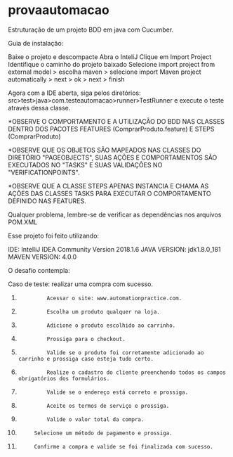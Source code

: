 # provaautomacao
Estruturação de um projeto BDD em java com Cucumber.

Guia de instalação:

Baixe o projeto e descompacte
Abra o InteliJ
Clique em Import Project
Identifique o caminho do projeto baixado
Selecione import project from external model > escolha maven > selecione import Maven project automatically > next > ok > next > finish

Agora com a IDE aberta, siga pelos diretórios: src>test>java>com.testeautomacao>runner>TestRunner e execute o teste através dessa classe.

*OBSERVE O COMPORTAMENTO E A UTILIZAÇÃO DO BDD NAS CLASSES DENTRO DOS PACOTES FEATURES (ComprarProduto.feature) E STEPS (ComprarProduto)


*OBSERVE QUE OS OBJETOS SÃO MAPEADOS NAS CLASSES DO DIRETÓRIO "PAGEOBJECTS", SUAS AÇÕES E COMPORTAMENTOS SÃO EXECUTADOS NO "TASKS" 
E SUAS VALIDAÇÕES NO "VERIFICATIONPOINTS".


*OBSERVE QUE A CLASSE STEPS APENAS INSTANCIA E CHAMA AS AÇÕES DAS CLASSES TASKS PARA EXECUTAR O COMPORTAMENTO DEFINIDO NAS FEATURES.

Qualquer problema, lembre-se de verificar as dependências nos arquivos POM.XML 

Esse projeto foi feito utilizando:

IDE: IntelliJ IDEA Community Version 2018.1.6
JAVA VERSION: jdk1.8.0_181
MAVEN VERSION: 4.0.0

O desafio contempla:

Caso de teste: realizar uma compra com sucesso.
1.              Acessar o site: www.automationpractice.com.
2.              Escolha um produto qualquer na loja.
3.              Adicione o produto escolhido ao carrinho.
4.              Prossiga para o checkout.
5.              Valide se o produto foi corretamente adicionado ao carrinho e prossiga caso esteja tudo certo.
6.              Realize o cadastro do cliente preenchendo todos os campos obrigatórios dos formulários.
7.              Valide se o endereço está correto e prossiga.
8.              Aceite os termos de serviço e prossiga.
9.              Valide o valor total da compra.
10.          Selecione um método de pagamento e prossiga.
11.          Confirme a compra e valide se foi finalizada com sucesso.






